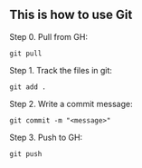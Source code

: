 ## This is how to use Git

Step 0. Pull from GH:

`git pull`

Step 1. Track the files in git:

`git add .`

Step 2. Write a commit message:

`git commit -m "<message>"`

Step 3. Push to GH:

`git push`
